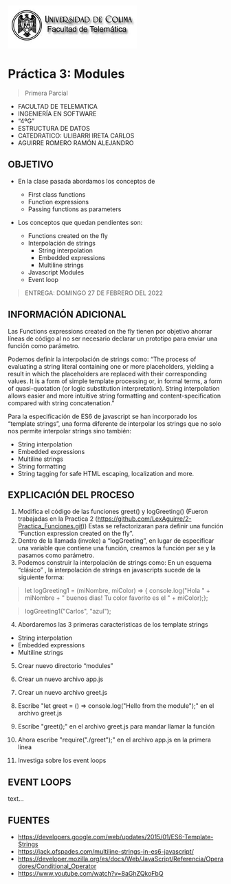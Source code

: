 ![Logo](img/ucol-logo.jpg)

# Práctica 3: Modules

> Primera Parcial

- FACULTAD DE TELEMATICA
- INGENIERÍA EN SOFTWARE
- “4ºG”
- ESTRUCTURA DE DATOS
- CATEDRATICO: ULIBARRI IRETA CARLOS
- AGUIRRE ROMERO RAMÓN ALEJANDRO

## OBJETIVO

- En la clase pasada abordamos los conceptos de

  - First class functions
  - Function expressions
  - Passing functions as parameters

- Los conceptos que quedan pendientes son:
  - Functions created on the fly
  - Interpolación de strings
    - String interpolation
    - Embedded expressions
    - Multiline strings
  - Javascript Modules
  - Event loop

> ENTREGA: DOMINGO 27 DE FEBRERO DEL 2022

## INFORMACIÓN ADICIONAL

Las Functions expressions created on the fly tienen por objetivo ahorrar líneas de código al no ser necesario declarar un prototipo para enviar una función como parámetro.

Podemos definir la interpolación de strings como: “The process of evaluating a string literal containing one or more placeholders, yielding a result in which the placeholders are replaced with their corresponding values. It is a form of simple template processing or, in formal terms, a form of quasi-quotation (or logic substitution interpretation). String interpolation allows easier and more intuitive string formatting and content-specification compared with string concatenation.”

Para la especificación de ES6 de javascript se han incorporado los “template strings”, una forma diferente de interpolar los strings que no solo nos permite interpolar strings sino también:

- String interpolation
- Embedded expressions
- Multiline strings
- String formatting
- String tagging for safe HTML escaping, localization and more.

## EXPLICACIÓN DEL PROCESO

1. Modifica el código de las funciones greet() y logGreeting() (Fueron trabajadas en la Practica 2 (https://github.com/LexAguirre/2-Practica_Funciones.git)) Estas se refactorizaran para definir una función “Function expression created on the fly”.
2. Dentro de la llamada (invoke) a “logGreeting”, en lugar de especificar una variable que contiene una función, creamos la función per se y la pasamos como parámetro.
3. Podemos construir la interpolación de strings como: En un esquema “clásico” , la interpolación de strings en javascripts sucede de la siguiente forma:

> let logGreeting1 = (miNombre, miColor) => {
> console.log("Hola " + miNombre + " buenos dias! Tu color favorito es el " + miColor);};

> logGreeting1("Carlos", "azul");

4. Abordaremos las 3 primeras características de los template strings

- String interpolation
- Embedded expressions
- Multiline strings

5. Crear nuevo directorio “modules”

6. Crear un nuevo archivo app.js

7. Crear un nuevo archivo greet.js

8. Escribe "let greet = () => console.log("Hello from the module");" en el archivo greet.js

9. Escribe "greet();" en el archivo greet.js para mandar llamar la función

10. Ahora escribe "require("./greet");" en el archivo app.js en la primera linea

11. Investiga sobre los event loops

## EVENT LOOPS

text...

## FUENTES

- https://developers.google.com/web/updates/2015/01/ES6-Template-Strings
- https://jack.ofspades.com/multiline-strings-in-es6-javascript/
- https://developer.mozilla.org/es/docs/Web/JavaScript/Referencia/Operadores/Conditional_Operator
- https://www.youtube.com/watch?v=8aGhZQkoFbQ

